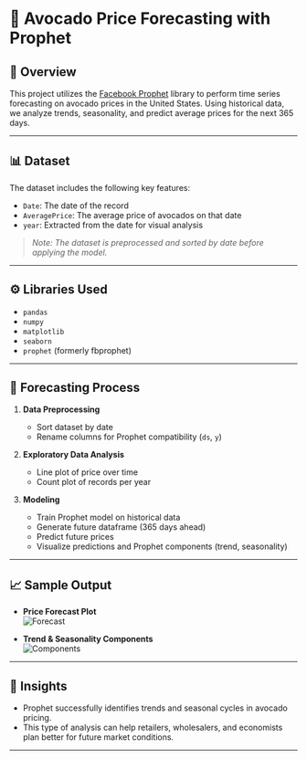 # 🥑 Avocado Price Forecasting with Prophet

## 📌 Overview

This project utilizes the [Facebook Prophet](https://facebook.github.io/prophet/) library to perform time series forecasting on avocado prices in the United States. Using historical data, we analyze trends, seasonality, and predict average prices for the next 365 days.

---

## 📊 Dataset

The dataset includes the following key features:
- `Date`: The date of the record
- `AveragePrice`: The average price of avocados on that date
- `year`: Extracted from the date for visual analysis

> *Note: The dataset is preprocessed and sorted by date before applying the model.*

---

## ⚙️ Libraries Used

- `pandas`
- `numpy`
- `matplotlib`
- `seaborn`
- `prophet` (formerly fbprophet)

---

## 🚀 Forecasting Process

1. **Data Preprocessing**
   - Sort dataset by date
   - Rename columns for Prophet compatibility (`ds`, `y`)
   
2. **Exploratory Data Analysis**
   - Line plot of price over time
   - Count plot of records per year

3. **Modeling**
   - Train Prophet model on historical data
   - Generate future dataframe (365 days ahead)
   - Predict future prices
   - Visualize predictions and Prophet components (trend, seasonality)

---

## 📈 Sample Output

- **Price Forecast Plot**  
  ![Forecast](forecast_plot.png)

- **Trend & Seasonality Components**  
  ![Components](components_plot.png)

---

## 🧠 Insights

- Prophet successfully identifies trends and seasonal cycles in avocado pricing.
- This type of analysis can help retailers, wholesalers, and economists plan better for future market conditions.

---


